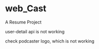 # web_Cast
A Resume Project


user-detail api is not working

check podcaster logo, which is not working
